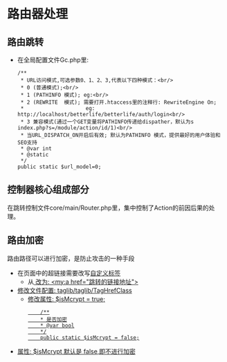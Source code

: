 # 路由器处理

## 路由跳转

* 在全局配置文件Gc.php里:

  ```
  /**
   * URL访问模式,可选参数0、1、2、3,代表以下四种模式：<br/>
   * 0 (普通模式);<br/>
   * 1 (PATHINFO 模式); eg:<br/>
   * 2 (REWRITE  模式); 需要打开.htaccess里的注释行: RewriteEngine On;
   *                    eg: http://localhost/betterlife/betterlife/auth/login<br/>
   * 3 兼容模式(通过一个GET变量将PATHINFO传递给dispather，默认为s index.php?s=/module/action/id/1)<br/>
   * 当URL_DISPATCH_ON开启后有效; 默认为PATHINFO 模式，提供最好的用户体验和SEO支持
   * @var int
   * @static
   */
  public static $url_model=0;
  ```

## 控制器核心组成部分

在跳转控制文件core/main/Router.php里，集中控制了Action的前因后果的处理。

## 路由加密

路由路径可以进行加密，是防止攻击的一种手段

- 在页面中的超链接需要改写[自定义标签](original/customtag.md)
  - 从<a href="跳转的链接地址"> 改为: <my:a href="跳转的链接地址">
- 修改文件配置:  taglib/taglib/TagHrefClass
  - 修改属性: $isMcrypt = true;
    ```
        /**
        * 是否加密
        * @var bool
        */
        public static $isMcrypt = false;
    ```
- 属性: $isMcrypt 默认是 false,即不进行加密
